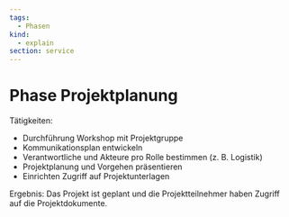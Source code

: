 ```yaml
---
tags:
  - Phasen
kind:
  - explain
section: service
---
```

# Phase Projektplanung

Tätigkeiten:

* Durchführung Workshop mit Projektgruppe
* Kommunikationsplan entwickeln
* Verantwortliche und Akteure pro Rolle bestimmen (z. B. Logistik)
* Projektplanung und Vorgehen präsentieren
* Einrichten Zugriff auf Projektunterlagen

Ergebnis: Das Projekt ist geplant und die Projektteilnehmer haben Zugriff auf die Projektdokumente.
